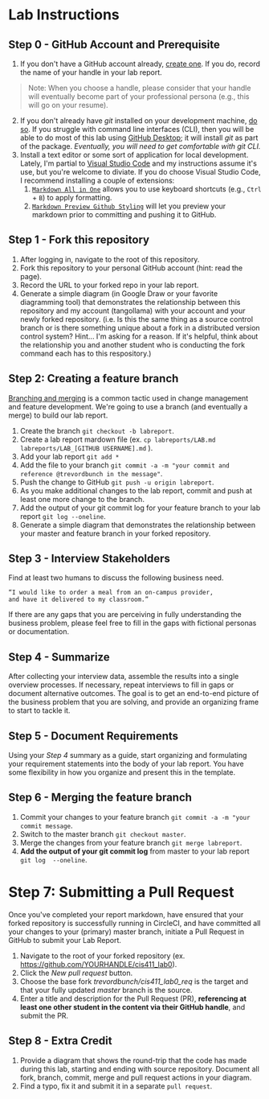 # Lab Instructions

## Step 0 - GitHub Account and Prerequisite
1. If you don't have a GitHub account already, [create one](https://github.com/join). If you do, record the name of your handle in your lab report.  
> Note: When you choose a handle, please consider that your handle will eventually become part of your professional persona (e.g., this will go on your resume).
2. If you don't already have _git_ installed on your development machine, [do so](https://git-scm.com/downloads).  If you struggle with command line interfaces (CLI), then you will be able to do most of this lab using [GitHub Desktop](https://desktop.github.com/); it will install _git_ as part of the package.  _Eventually, you will need to get comfortable with git CLI._
3. Install a text editor or some sort of application for local development. Lately, I'm partial to [Visual Studio Code](https://code.visualstudio.com/) and my instructions assume it's use, but you're welcome to diviate. If you do choose Visual Studio Code, I recommend installing a couple of extensions: 
   1. [`Markdown All in One`](https://marketplace.visualstudio.com/items?itemName=yzhang.markdown-all-in-one) allows you to use keyboard shortcuts (e.g., `Ctrl` + `B`) to apply formatting.  
   2. [`Markdown Preview Github Styling`](https://marketplace.visualstudio.com/items?itemName=bierner.markdown-preview-github-styles) will let you preview your markdown prior to committing and pushing it to GitHub.



## Step 1 - Fork this repository
1. After logging in, navigate to the root of this repository.
2. Fork this repository to your personal GitHub account (hint: read the page).
3. Record the URL to your forked repo in your lab report.
4. Generate a simple diagram (in Google Draw or your favorite diagramming tool) that demonstrates the relationship between this repository and my account (tangollama) with your account and your newly forked repository. (i.e. Is this the same thing as a source control branch or is there something unique about a fork in a distributed version control system? Hint... I'm asking for a reason. If it's helpful, think about the relationship you and another student who is conducting the fork command each has to this respository.)

## Step 2: Creating a feature branch
[Branching and merging](https://www.atlassian.com/agile/software-development/branching) is a common tactic used in change management and feature development. We're going to use a branch (and eventually a merge) to build our lab report.

1. Create the branch `git checkout -b labreport`.
1. Create a lab report mardown file (ex. `cp labreports/LAB.md labreports/LAB_[GITHUB USERNAME].md` ).
1. Add your lab report `git add *`
1. Add the file to your branch `git commit -a -m "your commit and reference @trevordbunch in the message"`.
1. Push the change to GitHub `git push -u origin labreport`.
1. As you make additional changes to the lab report, commit and push at least one more change to the branch.
7. Add the output of your git commit log for your feature branch to your lab report `git log --oneline`.
8. Generate a simple diagram that demonstrates the relationship between your master and feature branch in your forked repository.

## Step 3 - Interview Stakeholders
Find at least two humans to discuss the following business need.  
```
“I would like to order a meal from an on-campus provider, 
and have it delivered to my classroom.”
```

If there are any gaps that you are perceiving in fully understanding the business problem, please feel free to fill in the gaps with fictional personas or documentation.

## Step 4 - Summarize
After collecting your interview data, assemble the results into a single overview processes.  If necessary, repeat interviews to fill in gaps or document alternative outcomes.  The goal is to get an end-to-end picture of the business problem that you are solving, and provide an organizing frame to start to tackle it.

## Step 5 - Document Requirements
Using your *Step 4* summary as a guide, start organizing and formulating your requirement statements into the body of your lab report.  You have some flexibility in how you organize and present this in the template.

## Step 6 - Merging the feature branch
1. Commit your changes to your feature branch ```git commit -a -m "your commit message```.
2. Switch to the master branch ```git checkout master```.
3. Merge the changes from your feature branch ```git merge labreport```.
4. **Add the output of your git commit log** from master to your lab report ```git log  --oneline```.

# Step 7: Submitting a Pull Request
Once you've completed your report markdown, have ensured that your forked repository is successfully running in CircleCI, and have committed all your changes to your (primary) master branch, initiate a Pull Request in GitHub to submit your Lab Report.
1. Navigate to the root of your forked repository (ex. https://github.com/YOURHANDLE/cis411_lab0).
2. Click the _New pull request_ button.
3. Choose the base fork _trevordbunch/cis411_lab0_req_ is the target and that your fully updated _master_ branch is the source.
4. Enter a title and description for the Pull Request (PR), **referencing at least one other student in the content via their GitHub handle**, and submit the PR.

## Step 8 - Extra Credit
1. Provide a diagram that shows the round-trip that the code has made during this lab, starting and ending with source repository.  Document all fork, branch, commit, merge and pull request actions in your diagram.
2. Find a typo, fix it and submit it in a separate `pull request`.
